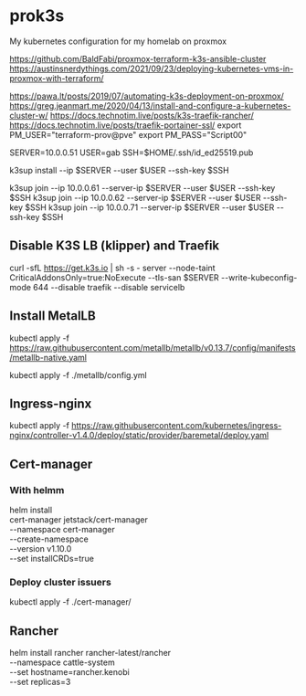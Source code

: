 # prok3s
My kubernetes configuration for my homelab on proxmox

https://github.com/BaldFabi/proxmox-terraform-k3s-ansible-cluster
https://austinsnerdythings.com/2021/09/23/deploying-kubernetes-vms-in-proxmox-with-terraform/

https://pawa.lt/posts/2019/07/automating-k3s-deployment-on-proxmox/
https://greg.jeanmart.me/2020/04/13/install-and-configure-a-kubernetes-cluster-w/
https://docs.technotim.live/posts/k3s-traefik-rancher/
https://docs.technotim.live/posts/traefik-portainer-ssl/
export PM_USER="terraform-prov@pve"
export PM_PASS="Script00"


SERVER=10.0.0.51
USER=gab
SSH=$HOME/.ssh/id_ed25519.pub

k3sup install --ip $SERVER --user $USER --ssh-key $SSH

k3sup join --ip 10.0.0.61 --server-ip $SERVER --user $USER --ssh-key $SSH
k3sup join --ip 10.0.0.62 --server-ip $SERVER --user $USER --ssh-key $SSH
k3sup join --ip 10.0.0.71 --server-ip $SERVER --user $USER --ssh-key $SSH



## Disable K3S LB (klipper) and Traefik

curl -sfL https://get.k3s.io | sh -s - server --node-taint CriticalAddonsOnly=true:NoExecute --tls-san $SERVER --write-kubeconfig-mode 644 --disable traefik --disable servicelb

## Install MetalLB


kubectl apply -f https://raw.githubusercontent.com/metallb/metallb/v0.13.7/config/manifests/metallb-native.yaml

kubectl apply -f ./metallb/config.yml


## Ingress-nginx

kubectl apply -f https://raw.githubusercontent.com/kubernetes/ingress-nginx/controller-v1.4.0/deploy/static/provider/baremetal/deploy.yaml


## Cert-manager

### With helmm

helm install \
  cert-manager jetstack/cert-manager \
  --namespace cert-manager \
  --create-namespace \
  --version v1.10.0 \
  --set installCRDs=true


### Deploy cluster issuers

kubectl apply -f ./cert-manager/


## Rancher

helm install rancher rancher-latest/rancher \
  --namespace cattle-system \
  --set hostname=rancher.kenobi \
  --set replicas=3
